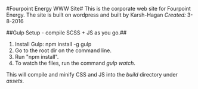 #Fourpoint Energy WWW Site#
This is the corporate web site for Fourpoint Energy. The site is built on wordpress and built by Karsh-Hagan
*Created:* 3-8-2016


##Gulp Setup - compile SCSS + JS as you go.##
1. Install Gulp: npm install -g gulp
2. Go to the root dir on the command line.
3. Run "npm install".
4. To watch the files, run the command *gulp watch*.

This will compile and minify CSS and JS into the *build* directory under *assets*.
